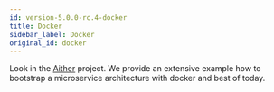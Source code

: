 ```yaml
---
id: version-5.0.0-rc.4-docker
title: Docker
sidebar_label: Docker
original_id: docker
---
```


Look in the [Aither](https://github.com/hemerajs/aither) project. We provide an extensive example how to bootstrap a microservice architecture with docker and best of today.
